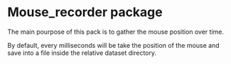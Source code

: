 # Mouse_recorder package

The main pourpose of this pack is to gather the mouse position over time.

By default, every milliseconds will be take the position of the mouse and save into a file inside the relative dataset directory.
